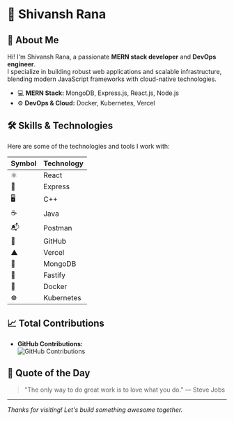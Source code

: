 # 🚀 Shivansh Rana

## 👋 About Me

Hi! I'm Shivansh Rana, a passionate **MERN stack developer** and **DevOps engineer**.  
I specialize in building robust web applications and scalable infrastructure, blending modern JavaScript frameworks with cloud-native technologies.

- 💻 **MERN Stack:** MongoDB, Express.js, React.js, Node.js
- ⚙️ **DevOps & Cloud:** Docker, Kubernetes, Vercel

## 🛠️ Skills & Technologies

Here are some of the technologies and tools I work with:

| Symbol       | Technology    |
|--------------|--------------|
| ⚛️           | React        |
| 🚀           | Express      |
| 🖥️           | C++          |
| ☕           | Java         |
| 📬           | Postman      |
| 🐙           | GitHub       |
| ▲            | Vercel       |
| 🍃           | MongoDB      |
| 🏃           | Fastify      |
| 🐳           | Docker       |
| ☸️           | Kubernetes   |

## 📈 Total Contributions

- **GitHub Contributions:**  
  ![GitHub Contributions](https://github-readme-streak-stats.herokuapp.com?user=ShivanshRana&theme=react&hide_border=true)

## 💬 Quote of the Day

> "The only way to do great work is to love what you do." — Steve Jobs

<!-- 
To make the quote change randomly, you can use a GitHub Action to update this section daily with a new quote.
-->

---

_Thanks for visiting! Let's build something awesome together._  
